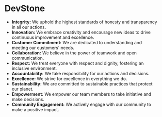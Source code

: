# DevStone

<ul>
                    <li><strong>Integrity:</strong> We uphold the highest standards of honesty and transparency in all our actions.</li>
                    <li><strong>Innovation:</strong> We embrace creativity and encourage new ideas to drive continuous improvement and excellence.</li>
                    <li><strong>Customer Commitment:</strong> We are dedicated to understanding and meeting our customers' needs.</li>
                    <li><strong>Collaboration:</strong> We believe in the power of teamwork and open communication.</li>
                    <li><strong>Respect:</strong> We treat everyone with respect and dignity, fostering an inclusive environment.</li>
                    <li><strong>Accountability:</strong> We take responsibility for our actions and decisions.</li>
                    <li><strong>Excellence:</strong> We strive for excellence in everything we do.</li>
                    <li><strong>Sustainability:</strong> We are committed to sustainable practices that protect our planet.</li>
                    <li><strong>Empowerment:</strong> We empower our team members to take initiative and make decisions.</li>
                    <li><strong>Community Engagement:</strong> We actively engage with our community to make a positive impact.</li>
                </ul>